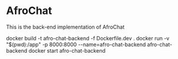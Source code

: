 # AfroChat
This is the back-end implementation of AfroChat



docker build -t afro-chat-backend -f Dockerfile.dev .
docker run -v "$(pwd):/app" -p 8000:8000 --name=afro-chat-backend afro-chat-backend
docker start afro-chat-backend
